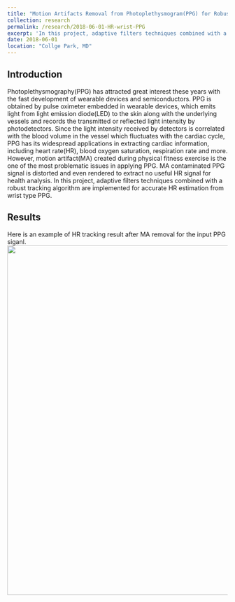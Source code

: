 ```yaml
---
title: "Motion Artifacts Removal from Photoplethysmogram(PPG) for Robust Heart Rate (HR) Tracking"
collection: research
permalink: /research/2018-06-01-HR-wrist-PPG
excerpt: 'In this project, adaptive filters techniques combined with a robust tracking algorithm are implemented for accurate HR estimation from wrist type PPG.'
date: 2018-06-01
location: "Collge Park, MD"
---
```


## Introduction

Photoplethysmography(PPG) has attracted great interest these years with the fast development of wearable devices and semiconductors. PPG is obtained by pulse oximeter embedded in wearable devices, which emits light from light emission diode(LED) to the skin along with the underlying vessels and records the transmitted or reflected light intensity by photodetectors. Since the light intensity received by detectors is correlated with the blood volume in the vessel which fluctuates with the cardiac cycle, PPG has its widespread applications in extracting cardiac information, including heart rate(HR), blood oxygen saturation, respiration rate and more. However, motion artifact(MA) created during physical fitness exercise is the one of the most problematic issues in applying PPG. MA contaminated PPG signal is distorted and even rendered to extract no useful HR signal for health analysis. In this project, adaptive filters techniques combined with a robust tracking algorithm are implemented for accurate HR estimation from wrist type PPG. 

## Results
Here is an example of HR tracking result after MA removal for the input PPG siganl.
<img src="https://xtian17.github.io/images/HR_wrist_PPG/HR_wrist_PPG.png" width="800">

